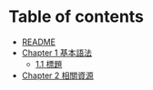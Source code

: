 # Table of contents

* [README](README.md)
* [Chapter 1 基本語法](chapter-1-ji-ben-yu-fa/README.md)
  * [1.1 標題](chapter-2-xiang-guan-zi-yuan/1.1-biao-ti.md)
* [Chapter 2 相關資源](chapter-2-xiang-guan-zi-yuan.md)
